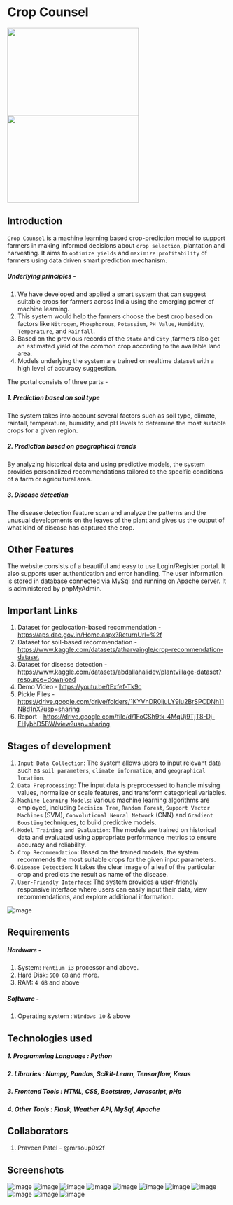 # Crop Counsel

<img src="https://github.com/candy-kush/crop-counsel/assets/96912080/2ff035df-4e28-4046-994d-ea584077e822" width="300" height="200">
<img src="https://github.com/candy-kush/crop-counsel/assets/96912080/62d24ccb-6b30-4ff4-bb25-cc4a95505d6d" width="300" height="200">

## Introduction
`Crop Counsel` is a machine learning based crop-prediction model to support farmers in making informed decisions about `crop selection`, plantation and harvesting.
It aims to `optimize yields` and `maximize profitability` of farmers using data driven smart prediction mechanism.
##### Underlying principles - 
1. We have developed and applied a smart system that can suggest suitable crops for farmers across India using the emerging power of machine learning.
2. This system would help the farmers choose the best crop based on factors like `Nitrogen`, `Phosphorous`, `Potassium`, `PH Value`, `Humidity`, `Temperature`, and `Rainfall`.
3. Based on the previous records of the `State` and `City` ,farmers also get an estimated yield of the common crop according to the available land area.
4. Models underlying the system are trained on realtime dataset with a high level of accuracy suggestion.

The portal consists of three parts -
##### 1. Prediction based on soil type
The system takes into account several factors such as soil type, climate, rainfall, temperature, humidity, and pH levels to determine the most suitable crops for a given region. 
##### 2. Prediction based on geographical trends
By analyzing historical data and using predictive models, the system provides personalized recommendations tailored to the specific conditions of a farm or agricultural area.
##### 3. Disease detection
The disease detection feature scan and analyze the patterns and the unusual developments on the leaves of the plant and gives us the output of what kind of disease has captured the crop.

## Other Features
The website consists of a beautiful and easy to use Login/Register portal. It also supports user authentication and error handling. The user information is stored in database connected via MySql and running on Apache server. It is administered by phpMyAdmin.

## Important Links
1. Dataset for geolocation-based recommendation - https://aps.dac.gov.in/Home.aspx?ReturnUrl=%2f
2. Dataset for soil-based recommendation - https://www.kaggle.com/datasets/atharvaingle/crop-recommendation-dataset
3. Dataset for disease detection - https://www.kaggle.com/datasets/abdallahalidev/plantvillage-dataset?resource=download
4. Demo Video - https://youtu.be/tExfef-Tk9c
5. Pickle Files - https://drive.google.com/drive/folders/1KYVnDR0ijuLY9Iu2BrSPCDNh11NBd1nX?usp=sharing
6. Report - https://drive.google.com/file/d/1FoCSh9tk-4MqUj9TjT8-Dj-EHybhD5BW/view?usp=sharing

## Stages of development
1. `Input Data Collection`: The system allows users to input relevant data such as `soil parameters`, `climate information`, and `geographical location`.
2. `Data Preprocessing`: The input data is preprocessed to handle missing values, normalize or scale features, and transform categorical variables.
3. `Machine Learning Models`: Various machine learning algorithms are employed, including `Decision Tree`, `Random Forest`, `Support Vector Machines` (SVM), `Convolutional Neural Network` (CNN) and `Gradient Boosting` techniques, to build predictive models.
4. `Model Training and Evaluation`: The models are trained on historical data and evaluated using appropriate performance metrics to ensure accuracy and reliability.
5. `Crop Recommendation`: Based on the trained models, the system recommends the most suitable crops for the given input parameters.
6. `Disease Detection`: It takes the clear image of a leaf of the particular crop and predicts the result as name of the disease.
7. `User-Friendly Interface`: The system provides a user-friendly responsive interface where users can easily input their data, view recommendations, and explore additional information.

![image](https://github.com/candy-kush/crop-counsel/assets/96912080/eba84e5b-83a5-475c-bdb9-1e152466a8aa)


## Requirements
##### Hardware - 
1. System: `Pentium i3` processor and above.
2. Hard Disk: `500 GB` and more.
3. RAM: `4 GB` and above
##### Software - 
1. Operating system   : `Windows 10` & above


## Technologies used
##### 1. Programming Language : Python
##### 2. Libraries : Numpy, Pandas, Scikit-Learn, Tensorflow, Keras
##### 3. Frontend Tools : HTML, CSS, Bootstrap, Javascript, pHp
##### 4. Other Tools : Flask, Weather API, MySql, Apache

## Collaborators
1. Praveen Patel - @mrsoup0x2f

## Screenshots
![image](https://github.com/candy-kush/crop-counsel/blob/main/static/crop_state/home.jpg)
![image](https://github.com/candy-kush/crop-counsel/blob/main/static/crop_state/our-services.png)
![image](https://github.com/candy-kush/crop-counsel/assets/96912080/dd2713bc-e420-422e-ad3e-de2802878a1f)
![image](https://github.com/candy-kush/crop-counsel/assets/96912080/4004bc0f-393e-4782-8a28-5a2c8b99b260)
![image](https://github.com/candy-kush/crop-counsel/blob/main/static/crop_state/soil-recommended.jpg)
![image](https://github.com/candy-kush/crop-counsel/assets/96912080/8104bca6-8800-4d6f-a42c-a8fe897b5294)
![image](https://github.com/candy-kush/crop-counsel/assets/96912080/20c65f00-f5f5-400e-b36d-679c0b4ada7a)
![image](https://github.com/candy-kush/crop-counsel/blob/main/static/crop_state/uploaded-image.jpg)
![image](https://github.com/candy-kush/crop-counsel/blob/main/static/crop_state/predicted-disease.jpg)
![image](https://github.com/candy-kush/crop-counsel/blob/main/static/crop_state/register.jpg)
![image](https://github.com/candy-kush/crop-counsel/blob/main/static/crop_state/login.jpg)
